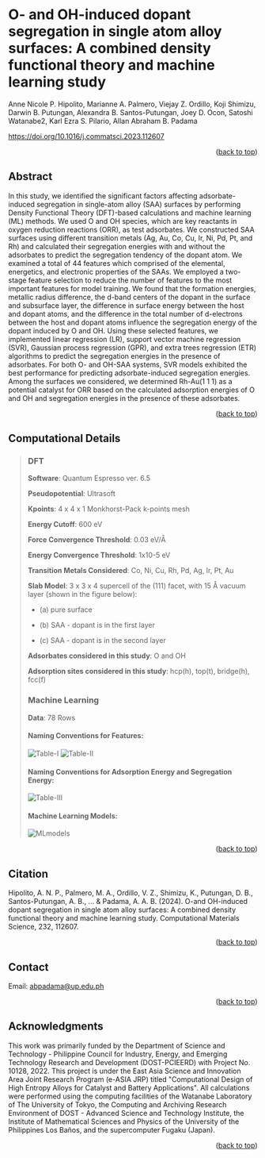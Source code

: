 # O- and OH-induced dopant segregation in single atom alloy surfaces: A combined density functional theory and machine learning study
Anne Nicole P. Hipolito, Marianne A. Palmero, Viejay Z. Ordillo, Koji Shimizu, Darwin B. Putungan, Alexandra B. Santos-Putungan, Joey D. Ocon, Satoshi Watanabe2, Karl Ezra S. Pilario, Allan Abraham B. Padama

https://doi.org/10.1016/j.commatsci.2023.112607

<p align="right">(<a href="#readme-top">back to top</a>)</p>

## Abstract
In this study, we identified the significant factors affecting adsorbate-induced segregation in single-atom alloy (SAA) surfaces by performing Density Functional Theory (DFT)-based calculations and machine learning (ML) methods. We used O and OH species, which are key reactants in oxygen reduction reactions (ORR), as test adsorbates. We constructed SAA surfaces using different transition metals (Ag, Au, Co, Cu, Ir, Ni, Pd, Pt, and Rh) and calculated their segregation energies with and without the adsorbates to predict the segregation tendency of the dopant atom. We examined a total of 44 features which comprised of the elemental, energetics, and electronic properties of the SAAs. We employed a two-stage feature selection to reduce the number of features to the most important features for model training. We found that the formation energies, metallic radius difference, the d-band centers of the dopant in the surface and subsurface layer, the difference in surface energy between the host and dopant atoms, and the difference in the total number of d-electrons between the host and dopant atoms influence the segregation energy of the dopant induced by O and OH. Using these selected features, we implemented linear regression (LR), support vector machine regression (SVR), Gaussian process regression (GPR), and extra trees regression (ETR) algorithms to predict the segregation energies in the presence of adsorbates. For both O- and OH-SAA systems, SVR models exhibited the best performance for predicting adsorbate-induced segregation energies. Among the surfaces we considered, we determined Rh-Au(1 1 1) as a potential catalyst for ORR based on the calculated adsorption energies of O and OH and segregation energies in the presence of these adsorbates.


[//]: # (To install the required packages, use)

[//]: # (   ```sh)

[//]: # (   pip install -r requirement.txt)

[//]: # (   ```)

<p align="right">(<a href="#readme-top">back to top</a>)</p>

<!-- USAGE EXAMPLES -->
## Computational Details

> ### DFT 
> **Software**: Quantum Espresso ver. 6.5
> 
> **Pseudopotential**: Ultrasoft
>
> **Kpoints**: 4 x 4 x 1 Monkhorst-Pack k-points mesh 
> 
> **Energy Cutoff**: 600 eV 
>
> **Force Convergence Threshold**: 0.03 eV/Å 
> 
> **Energy Convergence Threshold**: 1x10-5 eV
>
> **Transition Metals Considered**: Co, Ni, Cu, Rh, Pd, Ag, Ir, Pt, Au
> 
> **Slab Model**:  3 x 3 x 4 supercell of the (111) facet, with 15 Å vacuum layer (shown in the figure below): 
> 
>   * (a) pure surface 
>   
>   * (b) SAA - dopant is in the first layer
> 
>   * (c) SAA - dopant is in the second layer
> 
> **Adsorbates considered in this study**: O and OH
>
> **Adsorption sites considered in this study**: hcp(h), top(t), bridge(h), fcc(f)
>
> ### Machine Learning
> **Data**: 78 Rows
> #### Naming Conventions for  Features:
> ![Table-I](./images/Features-Table-I.png)
> ![Table-II](./images/Features-Table-II.png)
> #### Naming Conventions for  Adsorption Energy and Segregation Energy:
> ![Table-III](./images/EadsSeg.png)
> #### Machine Learning Models:
> ![MLmodels](./images/ML-models.png)



<p align="right">(<a href="#readme-top">back to top</a>)</p>


<!-- LICENSE -->
## Citation
Hipolito, A. N. P., Palmero, M. A., Ordillo, V. Z., Shimizu, K., Putungan, D. B., Santos-Putungan, A. B., ... & Padama, A. A. B. (2024). O-and OH-induced dopant segregation in single atom alloy surfaces: A combined density functional theory and machine learning study. Computational Materials Science, 232, 112607.
<p align="right">(<a href="#readme-top">back to top</a>)</p>



<!-- CONTACT -->
## Contact

Email: abpadama@up.edu.ph

<p align="right">(<a href="#readme-top">back to top</a>)</p>



<!-- ACKNOWLEDGMENTS -->
## Acknowledgments

This work was primarily funded by the Department of Science and Technology - Philippine Council for Industry, Energy, and Emerging Technology Research and Development (DOST-PCIEERD) with Project No. 10128, 2022. This project is under the East Asia Science and Innovation Area Joint Research Program (e-ASIA JRP) titled "Computational Design of High Entropy Alloys for Catalyst and Battery Applications". All calculations were performed using the computing facilities of the Watanabe Laboratory of The University of Tokyo, the Computing and Archiving Research Environment of DOST - Advanced Science and Technology Institute, the Institute of Mathematical Sciences and Physics of the University of the Philippines Los Baños, and the supercomputer Fugaku (Japan).
<p align="right">(<a href="#readme-top">back to top</a>)</p>



